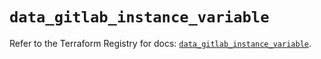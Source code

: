 # `data_gitlab_instance_variable`

Refer to the Terraform Registry for docs: [`data_gitlab_instance_variable`](https://registry.terraform.io/providers/gitlabhq/gitlab/16.11.0/docs/data-sources/instance_variable).
